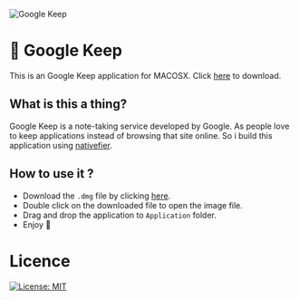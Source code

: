 ![Google Keep](http://i.imgur.com/IQ5bxIU.png)

# 📝 Google Keep
This is an Google Keep application for MACOSX. Click [here](https://www.mehla.in/apps/google-keep.dmg) to download.

## What is this a thing?

Google Keep is a note-taking service developed by Google. As people love to keep applications instead of browsing that site online. So i build this application using [nativefier](https://github.com/jiahaog/nativefier).


## How to use it ?

- Download the `.dmg` file by clicking [here](https://www.mehla.in/apps/google-keep.dmg).
- Double click on the downloaded file to open the image file.
- Drag and drop the application to `Application` folder.
- Enjoy 💫

# Licence

[![License: MIT](https://img.shields.io/badge/License-MIT-yellow.svg)](https://opensource.org/licenses/MIT)
